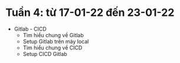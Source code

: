 # Tuần 4: từ 17-01-22 đến 23-01-22
- Gitlab - CICD
  - Tìm hiểu chung về Gitlab
  - Setup Gitlab trên máy local
  - Tìm hiểu chung về CICD
  - Setup CICD Gitlab

